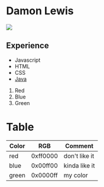 # Damon Lewis
<img src="https://github.com/dglewis22/test-2/assets/170160149/4de44913-d272-4d28-bad0-28adf1e36315"><br/>
## Experience
* Javascript
* HTML
* CSS
* [Java](https://oracle.com/)

1. Red
2. Blue
3. Green

# Table
Color | RGB | Comment
------|-----|--------
red | 0xff0000 | don't like it
blue | 0x00ff00 | kinda like it
green | 0x0000ff | my color
